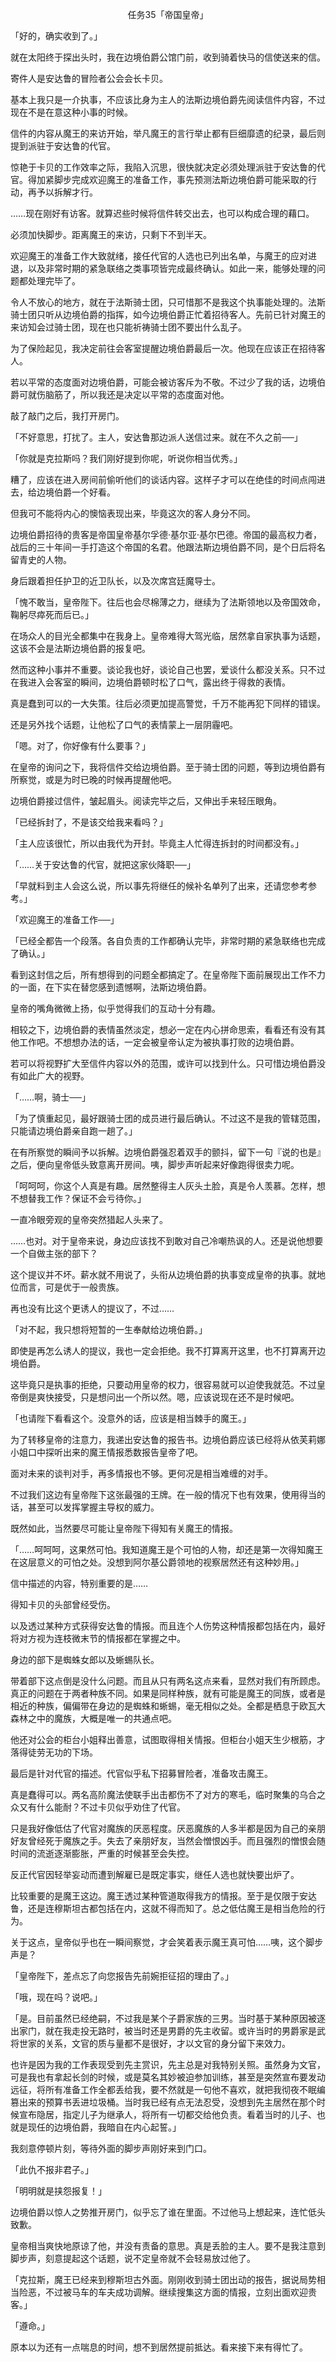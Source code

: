 <p align="center">任务35「帝国皇帝」</p>

「好的，确实收到了。」

就在太阳终于探出头时，我在边境伯爵公馆门前，收到骑着快马的信使送来的信。

寄件人是安达鲁的冒险者公会会长卡贝。

基本上我只是一介执事，不应该比身为主人的法斯边境伯爵先阅读信件内容，不过现在不是在意这种小事的时候。

信件的内容从魔王的来访开始，举凡魔王的言行举止都有巨细靡遗的纪录，最后则提到派驻于安达鲁的代官。

惊艳于卡贝的工作效率之际，我陷入沉思，很快就决定必须处理派驻于安达鲁的代官。得加紧脚步完成欢迎魔王的准备工作，事先预测法斯边境伯爵可能采取的行动，再予以拆解才行。

……现在刚好有访客。就算迟些时候将信件转交出去，也可以构成合理的藉口。

必须加快脚步。距离魔王的来访，只剩下不到半天。

欢迎魔王的准备工作大致就绪，接任代官的人选也已列出名单，与魔王的应对进退，以及非常时期的紧急联络之类事项皆完成最终确认。如此一来，能够处理的问题都处理完毕了。

令人不放心的地方，就在于法斯骑士团，只可惜那不是我这个执事能处理的。法斯骑士团只听从边境伯爵的指挥，如今边境伯爵正忙着招待客人。先前已针对魔王的来访知会过骑士团，现在也只能祈祷骑士团不要出什么乱子。

为了保险起见，我决定前往会客室提醒边境伯爵最后一次。他现在应该正在招待客人。

若以平常的态度面对边境伯爵，可能会被访客斥为不敬。不过少了我的话，边境伯爵可就伤脑筋了，所以我还是决定以平常的态度面对他。

敲了敲门之后，我打开房门。

「不好意思，打扰了。主人，安达鲁那边派人送信过来。就在不久之前──」

「你就是克拉斯吗？我们刚好提到你呢，听说你相当优秀。」

糟了，应该在进入房间前偷听他们的谈话内容。这样子才可以在绝佳的时间点闯进去，给边境伯爵一个好看。

但我可不能将内心的懊恼表现出来，毕竟这次的客人身分不同。

边境伯爵招待的贵客是帝国皇帝基尔孚德‧基尔亚‧基尔巴德。帝国的最高权力者，战后的三十年间一手打造这个帝国的名君。他跟法斯边境伯爵不同，是个日后将名留青史的人物。

身后跟着担任护卫的近卫队长，以及次席宫廷魔导士。

「愧不敢当，皇帝陛下。往后也会尽棉薄之力，继续为了法斯领地以及帝国效命，鞠躬尽瘁死而后已。」

在场众人的目光全都集中在我身上。皇帝难得大驾光临，居然拿自家执事为话题，这该不会是法斯边境伯爵的报复吧。

然而这种小事并不重要。谈论我也好，谈论自己也罢，爱谈什么都没关系。只不过在我进入会客室的瞬间，边境伯爵顿时松了口气，露出终于得救的表情。

真是蠢到可以的一大失策。往后必须更加提高警觉，千万不能再犯下同样的错误。

还是另外找个话题，让他松了口气的表情蒙上一层阴霾吧。

「嗯。对了，你好像有什么要事？」

在皇帝的询问之下，我将信件交给边境伯爵。至于骑士团的问题，等到边境伯爵有所察觉，或是为时已晚的时候再提醒他吧。

边境伯爵接过信件，皱起眉头。阅读完毕之后，又伸出手来轻压眼角。

「已经拆封了，不是该交给我来看吗？」

「主人应该很忙，所以由我代为开封。毕竟主人忙得连拆封的时间都没有。」

「……关于安达鲁的代官，就把这家伙降职──」

「早就料到主人会这么说，所以事先将继任的候补名单列了出来，还请您参考参考。」

「欢迎魔王的准备工作──」

「已经全都告一个段落。各自负责的工作都确认完毕，非常时期的紧急联络也完成了确认。」

看到这封信之后，所有想得到的问题全都搞定了。在皇帝陛下面前展现出工作不力的一面，在下实在替您感到遗憾啊，法斯边境伯爵。

皇帝的嘴角微微上扬，似乎觉得我们的互动十分有趣。

相较之下，边境伯爵的表情虽然淡定，想必一定在内心拼命思索，看看还有没有其他工作吧。不想想办法的话，一定会被皇帝认定为被执事打败的边境伯爵。

若可以将视野扩大至信件内容以外的范围，或许可以找到什么。只可惜边境伯爵没有如此广大的视野。

「……啊，骑士──」

「为了慎重起见，最好跟骑士团的成员进行最后确认。不过这不是我的管辖范围，只能请边境伯爵亲自跑一趟了。」

在有所察觉的瞬间予以拆解。边境伯爵强忍着双手的颤抖，留下一句『说的也是』之后，便向皇帝低头致意离开房间。咦，脚步声听起来好像跑得很卖力呢。

「呵呵呵，你这个人真是有趣。居然整得主人灰头土脸，真是令人羡慕。怎样，想不想替我工作？保证不会亏待你。」

一直冷眼旁观的皇帝突然猎起人头来了。

……也对。对于皇帝来说，身边应该找不到敢对自己冷嘲热讽的人。还是说他想要一个自做主张的部下？

这个提议并不坏。薪水就不用说了，头衔从边境伯爵的执事变成皇帝的执事。就地位而言，可是优于一般贵族。

再也没有比这个更诱人的提议了，不过……

「对不起，我只想将短暂的一生奉献给边境伯爵。」

即使是再怎么诱人的提议，我也一定会拒绝。我不打算离开这里，也不打算离开边境伯爵。

这毕竟只是执事的拒绝，只要动用皇帝的权力，很容易就可以迫使我就范。不过皇帝倒是爽快接受，只是想问出一个所以然。嗯，应该说现在还不是时候吧。

「也请陛下看看这个。没意外的话，应该是相当棘手的魔王。」

为了转移皇帝的注意力，我递出安达鲁的报告书。边境伯爵应该已经将从依芙莉娜小姐口中探听出来的魔王情报悉数报告皇帝了吧。

面对未来的谈判对手，再多情报也不够。更何况是相当难缠的对手。

不过我们这边有皇帝陛下这张最强的王牌。在一般的情况下也有效果，使用得当的话，甚至可以发挥掌握主导权的威力。

既然如此，当然要尽可能让皇帝陛下得知有关魔王的情报。

「……呵呵呵，这果然可怕。我知道魔王是个可怕的人物，却还是第一次得知魔王在这层意义的可怕之处。没想到阿尔基公爵领地的视察居然还有这种妙用。」

信中描述的内容，特别重要的是……

得知卡贝的头部曾经受伤。

以及透过某种方式获得安达鲁的情报。而且连个人伤势这种情报都包括在内，最好将对方视为连枝微末节的情报都在掌握之中。

身边的部下是蜘蛛女郎以及蜥蜴队长。

带着部下这点倒是没什么问题。而且从只有两名这点来看，显然对我们有所顾虑。真正的问题在于两者种族不同。如果是同样种族，就有可能是魔王的同族，或者是相近的种族，偏偏带在身边的是蜘蛛和蜥蜴，毫无相似之处。全都是栖息于欧瓦大森林之中的魔族，大概是唯一的共通点吧。

他还对公会的柜台小姐释出善意，试图取得相关情报。但柜台小姐天生少根筋，才落得徒劳无功的下场。

最后是针对代官的描述。代官似乎私下招募冒险者，准备攻击魔王。

真是蠢得可以。两名高阶魔法使联手出击都伤不了对方的寒毛，临时聚集的乌合之众又有什么能耐？不过卡贝似乎劝住了代官。

只是我好像低估了代官对魔族的厌恶程度。厌恶魔族的人多半都是因为自己的亲朋好友曾经死于魔族之手。失去了亲朋好友，当然会憎恨凶手。而且强烈的憎恨会随时间的流逝逐渐膨胀，严重的时候甚至会失控。

反正代官因轻举妄动而遭到解雇已是既定事实，继任人选也就快要出炉了。

比较重要的是魔王这边。魔王透过某种管道取得我方的情报。至于是仅限于安达鲁，还是连穆斯坦古都包括在内，这就不得而知了。总之低估魔王是相当危险的行为。

关于这点，皇帝似乎也在一瞬间察觉，才会笑着表示魔王真可怕……咦，这个脚步声是？

「皇帝陛下，差点忘了向您报告先前婉拒征招的理由了。」

「哦，现在吗？说吧。」

「是。目前虽然已经绝嗣，不过我是某个子爵家族的三男。当时基于某种原因被逐出家门，就在我走投无路时，被当时还是男爵的先主收留。或许当时的男爵家是武将世家的关系，文官的质与量都不是很好，才以文官的身分留下来效力。

也许是因为我的工作表现受到先主赏识，先主总是对我特别关照。虽然身为文官，可是我也有拿起长剑的时候，或是莫名其妙被迫参加训练，甚至是突然宣布要发动远征，将所有准备工作全都丢给我，要不然就是一句他不喜欢，就把我彻夜不眠编篡出来的预算书丢进垃圾桶。当时我已经有点无法忍受，没想到先主居然在那个时候宣布隐居，指定儿子为继承人，将所有一切都交给他负责。看着当时的儿子、也就是现任的边境伯爵，我暗自在内心起誓。」

我刻意停顿片刻，等待外面的脚步声刚好来到门口。

「此仇不报非君子。」

「明明就是挟怨报复！」

边境伯爵以惊人之势推开房门，似乎忘了谁在里面。不过他马上想起来，连忙低头致歉。

皇帝相当爽快地原谅了他，并没有责备的意思。真是丢脸的主人。要不是我注意到脚步声，刻意提起这个话题，说不定皇帝就不会轻易放过他了。

「克拉斯，魔王已经来到穆斯坦古外面。刚刚收到骑士团出动的报告，据说局势相当险恶，不过被马车的车夫成功调解。继续搜集这方面的情报，立刻出面欢迎贵客。」

「遵命。」

原本以为还有一点喘息的时间，想不到居然提前抵达。看来接下来有得忙了。

